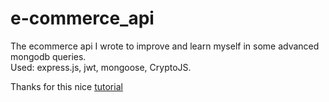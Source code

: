 # e-commerce_api
The ecommerce api I wrote to improve and learn myself in some advanced mongodb queries.
<br>
Used: express.js, jwt, mongoose, CryptoJS.


Thanks for this nice [tutorial](https://www.youtube.com/watch?v=rMiRZ1iRC0A)
